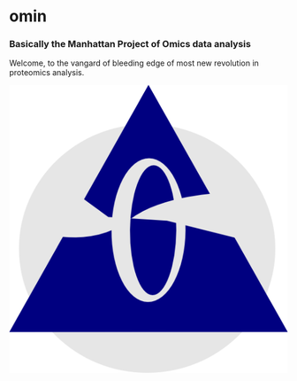 # __omin__
### Basically the Manhattan Project of Omics data analysis

 Welcome, to the vangard of bleeding edge of most new revolution in proteomics analysis.

![logo](https://github.com/dmpio/omin/blob/master/images/logo.png)
